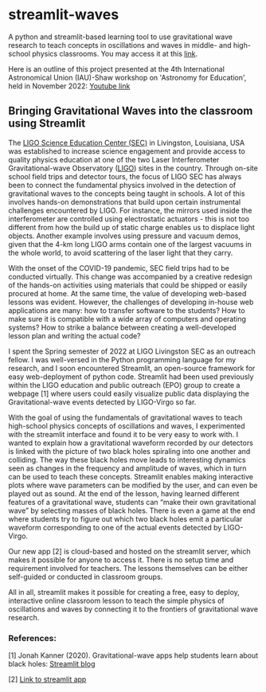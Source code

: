 # streamlit-waves

A python and streamlit-based learning tool to use gravitational wave research to teach concepts in oscillations and waves in middle- and high-school physics classrooms. You may access it at this [link](https://gravitational-waves-tutorial.streamlit.app/).

Here is an outline of this project presented at the 4th International Astronomical Union (IAU)-Shaw workshop on 'Astronomy for Education', held in November 2022: [Youtube link](https://www.youtube.com/watch?v=j7WcEimtJtI&list=PLeQtlKnFCOppopOt_SMXh_IFFsMOLQu5_&index=59)


## Bringing Gravitational Waves into the classroom using Streamlit

The [LIGO Science Education Center (SEC)](https://www.ligo.caltech.edu/LA/page/Science-Education-Center) in Livingston, Louisiana, USA was established to increase science engagement and provide access to quality physics  education at one of the two Laser Interferometer Gravitational-wave Observatory ([LIGO](https://www.ligo.caltech.edu/)) sites in the country. Through on-site school field trips and detector tours, the focus of LIGO SEC has always been to connect the fundamental physics involved in the detection of gravitational waves to the concepts being taught in schools. A lot of this involves hands-on demonstrations that build upon certain instrumental challenges encountered by LIGO. For instance, the mirrors used inside the interferometer are controlled using electrostatic actuators - this is not too different from how the build up of static charge enables us to displace light objects. Another example involves using pressure and vacuum demos, given that the 4-km long LIGO arms contain one of the largest vacuums in the whole world, to avoid scattering of the laser light that they carry. 

With the onset of the COVID-19 pandemic, SEC field trips had to be conducted virtually. This change was accompanied by a creative redesign of the hands-on activities using materials that could be shipped or easily procured at home. At the same time, the value of developing web-based lessons was evident. However, the challenges of developing in-house web applications are many: how to transfer software to the students? How to make sure it is compatible with a wide array of computers and operating systems? How to strike a balance between creating a well-developed lesson plan and writing the actual code?

I spent the Spring semester of 2022 at LIGO Livingston SEC as an outreach fellow. I was well-versed in the Python programming language for my research, and I soon encountered Streamlit, an open-source framework for easy web-deployment of python code. Streamlit had been used previously within the LIGO education and public outreach (EPO) group to create a webpage [1] where users could easily visualize public data displaying the Gravitational-wave events detected by LIGO-Virgo so far. 

With the goal of using the fundamentals of gravitational waves to teach high-school physics concepts of oscillations and waves, I experimented with the streamlit interface and found it to be very easy to work with. I wanted to explain how a gravitational waveform recorded by our detectors is linked with the picture of two black holes spiraling into one another and colliding. The way these black holes move leads to interesting dynamics seen as changes in the frequency and amplitude of waves, which in turn can be used to teach these concepts. Streamlit enables making interactive plots where wave parameters can be modified by the user, and can even be played out as sound. At the end of the lesson, having learned different features of a gravitational wave, students can “make their own gravitational wave” by selecting masses of black holes. There is even a game at the end where students try to figure out which two black holes emit a particular waveform corresponding to one of the actual events detected by LIGO-Virgo.

Our new app [2] is cloud-based and hosted on the streamlit server, which makes it possible for anyone to access it. There is no setup time and requirement involved for teachers. The lessons themselves can be either self-guided or conducted in classroom groups. 

All in all, streamlit makes it possible for creating a free, easy to deploy, interactive online classroom lesson to teach the simple physics of oscillations and waves by connecting it to the frontiers of gravitational wave research.


### References:

[1] Jonah Kanner (2020). Gravitational-wave apps help students learn about black holes: [Streamlit blog](https://blog.streamlit.io/gravitational-wave-apps-help-students-learn-about-black-holes/)

[2] [Link to streamlit app](https://sumeetkul-streamlit-waves-gravitational-waves-demo-kxxtwz.streamlitapp.com/)
